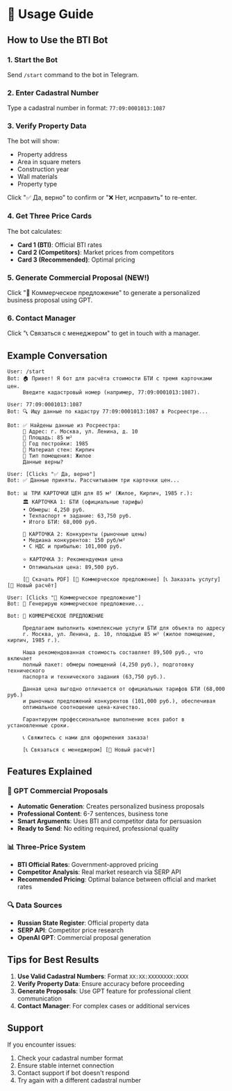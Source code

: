 # 📖 Usage Guide

## How to Use the BTI Bot

### 1. Start the Bot
Send `/start` command to the bot in Telegram.

### 2. Enter Cadastral Number
Type a cadastral number in format: `77:09:0001013:1087`

### 3. Verify Property Data
The bot will show:
- Property address
- Area in square meters
- Construction year
- Wall materials
- Property type

Click "✅ Да, верно" to confirm or "❌ Нет, исправить" to re-enter.

### 4. Get Three Price Cards
The bot calculates:
- **Card 1 (BTI)**: Official BTI rates
- **Card 2 (Competitors)**: Market prices from competitors
- **Card 3 (Recommended)**: Optimal pricing

### 5. Generate Commercial Proposal (NEW!)
Click "📝 Коммерческое предложение" to generate a personalized business proposal using GPT.

### 6. Contact Manager
Click "📞 Связаться с менеджером" to get in touch with a manager.

## Example Conversation

```
User: /start
Bot: 🏠 Привет! Я бот для расчёта стоимости БТИ с тремя карточками цен.
     Введите кадастровый номер (например, 77:09:0001013:1087).

User: 77:09:0001013:1087
Bot: 🔍 Ищу данные по кадастру 77:09:0001013:1087 в Росреестре...

Bot: ✅ Найдены данные из Росреестра:
     📍 Адрес: г. Москва, ул. Ленина, д. 10
     📐 Площадь: 85 м²
     📅 Год постройки: 1985
     🧱 Материал стен: Кирпич
     🏢 Тип помещения: Жилое
     Данные верны?

User: [Clicks "✅ Да, верно"]
Bot: ✅ Данные приняты. Рассчитываем три карточки цен...

Bot: 📊 ТРИ КАРТОЧКИ ЦЕН для 85 м² (Жилое, Кирпич, 1985 г.):
     🏛️ КАРТОЧКА 1: БТИ (официальные тарифы)
     • Обмеры: 4,250 руб.
     • Техпаспорт + задание: 63,750 руб.
     • Итого БТИ: 68,000 руб.
     
     🏢 КАРТОЧКА 2: Конкуренты (рыночные цены)
     • Медиана конкурентов: 150 руб/м²
     • С НДС и прибылью: 101,000 руб.
     
     ⭐ КАРТОЧКА 3: Рекомендуемая цена
     • Оптимальная цена: 89,500 руб.
     
     [📄 Скачать PDF] [📝 Коммерческое предложение] [📞 Заказать услугу] [🔄 Новый расчёт]

User: [Clicks "📝 Коммерческое предложение"]
Bot: 🤖 Генерирую коммерческое предложение...

Bot: 📝 КОММЕРЧЕСКОЕ ПРЕДЛОЖЕНИЕ
     
     Предлагаем выполнить комплексные услуги БТИ для объекта по адресу 
     г. Москва, ул. Ленина, д. 10, площадью 85 м² (жилое помещение, кирпич, 1985 г.).
     
     Наша рекомендованная стоимость составляет 89,500 руб., что включает 
     полный пакет: обмеры помещений (4,250 руб.), подготовку технического 
     паспорта и технического задания (63,750 руб.).
     
     Данная цена выгодно отличается от официальных тарифов БТИ (68,000 руб.) 
     и рыночных предложений конкурентов (101,000 руб.), обеспечивая 
     оптимальное соотношение цена-качество.
     
     Гарантируем профессиональное выполнение всех работ в установленные сроки.
     
     📞 Свяжитесь с нами для оформления заказа!
     
     [📞 Связаться с менеджером] [🔄 Новый расчёт]
```

## Features Explained

### 🤖 GPT Commercial Proposals
- **Automatic Generation**: Creates personalized business proposals
- **Professional Content**: 6-7 sentences, business tone
- **Smart Arguments**: Uses BTI and competitor data for persuasion
- **Ready to Send**: No editing required, professional quality

### 📊 Three-Price System
- **BTI Official Rates**: Government-approved pricing
- **Competitor Analysis**: Real market research via SERP API
- **Recommended Pricing**: Optimal balance between official and market rates

### 🔍 Data Sources
- **Russian State Register**: Official property data
- **SERP API**: Competitor price research
- **OpenAI GPT**: Commercial proposal generation

## Tips for Best Results

1. **Use Valid Cadastral Numbers**: Format `XX:XX:XXXXXXXX:XXXX`
2. **Verify Property Data**: Ensure accuracy before proceeding
3. **Generate Proposals**: Use GPT feature for professional client communication
4. **Contact Manager**: For complex cases or additional services

## Support

If you encounter issues:
1. Check your cadastral number format
2. Ensure stable internet connection
3. Contact support if bot doesn't respond
4. Try again with a different cadastral number
